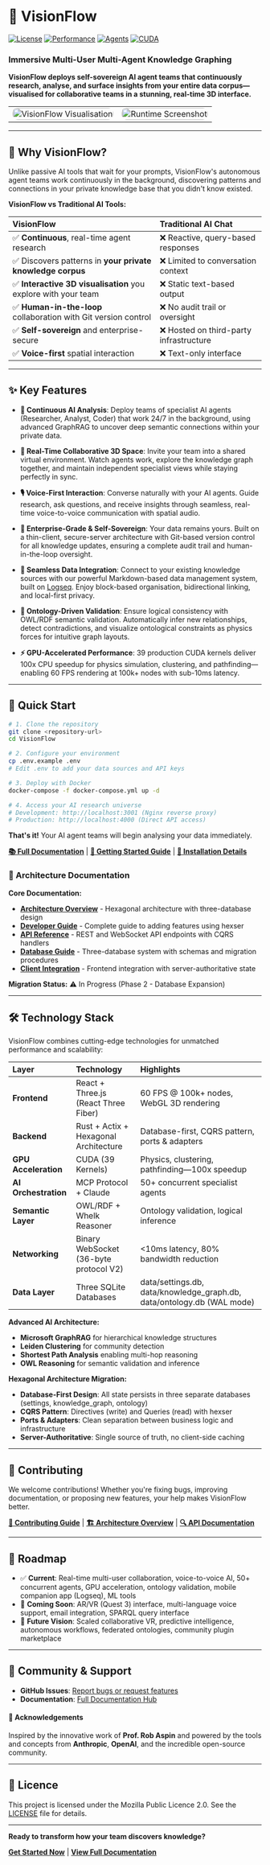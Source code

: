 # 🌌 VisionFlow

[![License](https://img.shields.io/badge/License-Mozilla%202.0-blue.svg)](LICENSE)
[![Performance](https://img.shields.io/badge/Performance-60FPS%20@%20100k%20nodes-red.svg)](docs/)
[![Agents](https://img.shields.io/badge/AI%20Agents-50%2B%20Concurrent-orange.svg)](docs/)
[![CUDA](https://img.shields.io/badge/CUDA-39%20Kernels-green.svg)](docs/)

### **Immersive Multi-User Multi-Agent Knowledge Graphing**

**VisionFlow deploys self-sovereign AI agent teams that continuously research, analyse, and surface insights from your entire data corpus—visualised for collaborative teams in a stunning, real-time 3D interface.**

<div align="center">
  <table>
    <tr>
      <td><img src="./visionflow.gif" alt="VisionFlow Visualisation" style="width:100%; border-radius:10px;"></td>
      <td><img src="./jarvisSept.gif" alt="Runtime Screenshot" style="width:100%; border-radius:10px;"></td>
    </tr>
  </table>
</div>

---

## 🚀 Why VisionFlow?

Unlike passive AI tools that wait for your prompts, VisionFlow's autonomous agent teams work continuously in the background, discovering patterns and connections in your private knowledge base that you didn't know existed.

**VisionFlow vs Traditional AI Tools:**

| VisionFlow | Traditional AI Chat |
| :--- | :--- |
| ✅ **Continuous**, real-time agent research | ❌ Reactive, query-based responses |
| ✅ Discovers patterns in **your private knowledge corpus** | ❌ Limited to conversation context |
| ✅ **Interactive 3D visualisation** you explore with your team | ❌ Static text-based output |
| ✅ **Human-in-the-loop** collaboration with Git version control | ❌ No audit trail or oversight |
| ✅ **Self-sovereign** and enterprise-secure | ❌ Hosted on third-party infrastructure |
| ✅ **Voice-first** spatial interaction | ❌ Text-only interface |

---

## ✨ Key Features

*   **🧠 Continuous AI Analysis**: Deploy teams of specialist AI agents (Researcher, Analyst, Coder) that work 24/7 in the background, using advanced GraphRAG to uncover deep semantic connections within your private data.

*   **🤝 Real-Time Collaborative 3D Space**: Invite your team into a shared virtual environment. Watch agents work, explore the knowledge graph together, and maintain independent specialist views while staying perfectly in sync.

*   **🎙️ Voice-First Interaction**: Converse naturally with your AI agents. Guide research, ask questions, and receive insights through seamless, real-time voice-to-voice communication with spatial audio.

*   **🔐 Enterprise-Grade & Self-Sovereign**: Your data remains yours. Built on a thin-client, secure-server architecture with Git-based version control for all knowledge updates, ensuring a complete audit trail and human-in-the-loop oversight.

*   **🔌 Seamless Data Integration**: Connect to your existing knowledge sources with our powerful Markdown-based data management system, built on [Logseq](https://logseq.com/). Enjoy block-based organisation, bidirectional linking, and local-first privacy.

*   **🦉 Ontology-Driven Validation**: Ensure logical consistency with OWL/RDF semantic validation. Automatically infer new relationships, detect contradictions, and visualize ontological constraints as physics forces for intuitive graph layouts.

*   **⚡ GPU-Accelerated Performance**: 39 production CUDA kernels deliver 100x CPU speedup for physics simulation, clustering, and pathfinding—enabling 60 FPS rendering at 100k+ nodes with sub-10ms latency.

---

## 🚀 Quick Start

```bash
# 1. Clone the repository
git clone <repository-url>
cd VisionFlow

# 2. Configure your environment
cp .env.example .env
# Edit .env to add your data sources and API keys

# 3. Deploy with Docker
docker-compose -f docker-compose.yml up -d

# 4. Access your AI research universe
# Development: http://localhost:3001 (Nginx reverse proxy)
# Production: http://localhost:4000 (Direct API access)
```

**That's it!** Your AI agent teams will begin analysing your data immediately.

**[📚 Full Documentation](docs/index.md)** | **[🎯 Getting Started Guide](docs/getting-started/02-quick-start.md)** | **[🔧 Installation Details](docs/getting-started/01-installation.md)**

### 📖 Architecture Documentation

**Core Documentation:**
- **[Architecture Overview](docs/ARCHITECTURE.md)** - Hexagonal architecture with three-database design
- **[Developer Guide](docs/DEVELOPER_GUIDE.md)** - Complete guide to adding features using hexser
- **[API Reference](docs/API.md)** - REST and WebSocket API endpoints with CQRS handlers
- **[Database Guide](docs/DATABASE.md)** - Three-database system with schemas and migration procedures
- **[Client Integration](docs/CLIENT_INTEGRATION.md)** - Frontend integration with server-authoritative state

**Migration Status:** ⚠️ In Progress (Phase 2 - Database Expansion)

---

## 🛠️ Technology Stack

VisionFlow combines cutting-edge technologies for unmatched performance and scalability:

| Layer | Technology | Highlights |
| :--- | :--- | :--- |
| **Frontend** | React + Three.js (React Three Fiber) | 60 FPS @ 100k+ nodes, WebGL 3D rendering |
| **Backend** | Rust + Actix + Hexagonal Architecture | Database-first, CQRS pattern, ports & adapters |
| **GPU Acceleration** | CUDA (39 Kernels) | Physics, clustering, pathfinding—100x speedup |
| **AI Orchestration** | MCP Protocol + Claude | 50+ concurrent specialist agents |
| **Semantic Layer** | OWL/RDF + Whelk Reasoner | Ontology validation, logical inference |
| **Networking** | Binary WebSocket (36-byte protocol V2) | <10ms latency, 80% bandwidth reduction |
| **Data Layer** | Three SQLite Databases | data/settings.db, data/knowledge_graph.db, data/ontology.db (WAL mode) |

**Advanced AI Architecture:**
- **Microsoft GraphRAG** for hierarchical knowledge structures
- **Leiden Clustering** for community detection
- **Shortest Path Analysis** enabling multi-hop reasoning
- **OWL Reasoning** for semantic validation and inference

**Hexagonal Architecture Migration:**
- **Database-First Design**: All state persists in three separate databases (settings, knowledge_graph, ontology)
- **CQRS Pattern**: Directives (write) and Queries (read) with hexser
- **Ports & Adapters**: Clean separation between business logic and infrastructure
- **Server-Authoritative**: Single source of truth, no client-side caching

---

## 🤝 Contributing

We welcome contributions! Whether you're fixing bugs, improving documentation, or proposing new features, your help makes VisionFlow better.

**[📖 Contributing Guide](docs/contributing.md)** | **[🏗️ Architecture Overview](docs/architecture/index.md)** | **[🔍 API Documentation](docs/api/index.md)**

---

## 🔮 Roadmap

- ✅ **Current**: Real-time multi-user collaboration, voice-to-voice AI, 50+ concurrent agents, GPU acceleration, ontology validation, mobile companion app (Logseq), ML tools
- 🔄 **Coming Soon**: AR/VR (Quest 3) interface, multi-language voice support, email integration, SPARQL query interface
- 🎯 **Future Vision**: Scaled collaborative VR, predictive intelligence, autonomous workflows, federated ontologies, community plugin marketplace

---

## 🌟 Community & Support

- **GitHub Issues**: [Report bugs or request features](https://github.com/yourusername/VisionFlow/issues)
- **Documentation**: [Full Documentation Hub](docs/index.md)

#### 🙏 Acknowledgements

Inspired by the innovative work of **Prof. Rob Aspin** and powered by the tools and concepts from **Anthropic**, **OpenAI**, and the incredible open-source community.

---

## 📄 Licence

This project is licensed under the Mozilla Public Licence 2.0. See the [LICENSE](LICENSE) file for details.

---

**Ready to transform how your team discovers knowledge?**

**[Get Started Now](docs/getting-started/02-quick-start.md)** | **[View Full Documentation](docs/index.md)**
